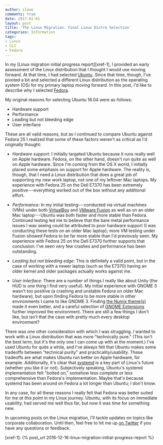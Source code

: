 ```yaml
---
author: slowe
comments: true
date: 2017-02-01
layout: post
title: 'The Linux Migration: Final Linux Distro Selection'
categories: Information
tags:
- Linux
- CLI
- Fedora
---
```


In my [Linux migration initial progress report][xref-1], I provided an early assessment of the Linux distribution that I thought I would use moving forward. At that time, I had selected [Ubuntu][link-1]. Since that time, though, I've pivoted a bit and selected a different Linux distribution as the operating system (OS) for my primary laptop moving forward. In this post, I'd like to describe why I selected [Fedora][link-2].

My original reasons for selecting Ubuntu 16.04 were as follows:

* Hardware support
* Performance
* Leading but not bleeding edge
* User interface

These are all valid reasons, but as I continued to compare Ubuntu against Fedora 25 I realized that some of these factors weren't as critical as I'd originally thought:

* _Hardware support:_ I initially targeted Ubuntu because it runs really well on Apple hardware. Fedora, on the other hand, doesn't run quite as well on Apple hardware. Since I'm coming from the OS X world, I initially placed some emphasis on support for Apple hardware. The reality is, though, that I need a Linux distribution that does a great job of supporting my new work laptop, not one of my leftover Mac laptops. My experience with Fedora 25 on the Dell E7370 has been extremely positive---everything worked out of the box without any additional effort.

* _Performance:_ In my initial testing---conducted via virtual machines (VMs) under both [VirtualBox][link-3] and [VMware Fusion][link-4] as well as on an older Mac laptop---Ubuntu was both faster and more stable than Fedora. Continued testing led me to believe that the bare metal performance issues I was seeing could be attributed to poor hardware support (I was conducting these tests on an older Mac laptop); more VM testing under Fusion showed Fedora to be far more stable than I'd previously seen. My experience with Fedora 25 on the Dell E7370 further supports that conclusion: I've seen very few crashes and performance has been outstanding.

* _Leading but not bleeding edge:_ This is definitely a valid point, but in the case of working with a newer laptop (such as the E7370) having an older kernel and older packages actually works against me.

* _User interface:_ There are a number of things I really like about Unity (the HUD is one thing I find very useful). My initial experience with GNOME 3 wasn't too positive (a crashing and unstable Fedora on older Mac hardware), but upon finding Fedora to be more stable in other environments I came to like GNOME 3. Finding [the Numix theme(s)][link-5] made it even better, and a careful selection of [GNOME Extensions][link-6] further improved the environment. There are still a few things I don't like, but isn't that the case with pretty much every desktop environment?

There was one other consideration with which I was struggling. I wanted to work with a Linux distribution that was more "technically pure." (This isn't the best term, but it's the only one I can come up with at the moment.) I've used Ubuntu for quite a while, and I've always felt that Ubuntu makes some tradeoffs between "technical purity" and practicality/usability. These tradeoffs are what makes Ubuntu run better on Apple hardware, for example. Additionally, it's clear that [systemd][link-7] is a key part of Linux's future (whether you like it or not). Subjectively speaking, Ubuntu's systemd implementation felt "bolted on," somehow less complete or less comprehensive than Fedora's implementation. Maybe that's because systemd has been around on Fedora a lot longer than Ubuntu; I don't know.

In any case, for all these reasons I really felt that Fedora was better suited for me _at this point_ in my Linux journey. Ubuntu, with its focus on immediate usability, had served me well thus far, but now it was time for something new.

In upcoming posts on the Linux migration, I'll tackle updates on topics like corporate collaboration. Until then, feel free to hit me up [on Twitter][link-8] if you have any questions or feedback.



[link-1]: https://www.ubuntu.com/
[link-2]: https://getfedora.org/
[link-3]: https://www.virtualbox.org/
[link-4]: http://www.vmware.com/products/fusion.html
[link-5]: https://numixproject.org/
[link-6]: https://extensions.gnome.org/
[link-7]: https://www.freedesktop.org/wiki/Software/systemd/
[link-8]: https://twitter.com/scott_lowe
[xref-1]: {% post_url 2016-12-16-linux-migration-initial-progress-report %}
